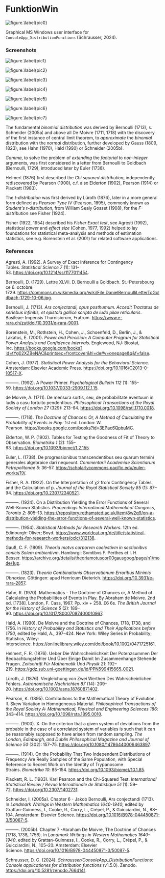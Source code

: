 # FunktionWin
![figure.\label{pic0}](FunktionWin.png)

Graphical MS Windows user interface for `ConsoleApp_DistributionFunctions` (Schrausser, 2024).

### Screenshots

![figure.\label{pic1}](pic1.jpg)


![figure.\label{pic2}](pic2.jpg)


![figure.\label{pic3}](pic3.jpg)


![figure.\label{pic4}](pic4.jpg)


![figure.\label{pic5}](pic5.jpg)


![figure.\label{pic6}](pic6.jpg)


![figure.\label{pic7}](pic7.jpg)

The fundamental *binomial distribution* was derived by Bernoulli (1713), s. Schneider (2005a) and above all De Moivre (1711, 1718) with the discovery of the first instance of central limit theorem, to *approximate* the *binomial* distribution with the *normal* distribution, further developed by Gauss (1809, 1823), see Hahn (1970), Hald (1990) or Schneider (2005b).

*Gamma*, to solve the problem of *extending* the *factorial* to *non-integer* arguments, was first considered in a letter from Bernoulli to Goldbach (Bernoulli, 1729), introduced later by Euler (1738).

Helmert (1876) first described the *Chi squared distribution*, independently rediscovered by Pearson (1900), c.f. also Elderton (1902), Pearson (1914) or Plackett (1983).

The *t-distribution* was first derived by Lüroth (1876), later in a more general form defined as *Pearson Type IV* (Pearson, 1895), commonly known as *Student's t-distribution*, from William Sealy Gosset (1908), for the *F-distribution* see Fisher (1924).

Fisher (1922, 1954) described his *Fisher Exact test*, see Agresti (1992), statistical *power* and *effect size* (Cohen, 1977, 1992) helped to lay foundations for statistical meta-analysis and methods of estimation statistics, see e.g. Borenstein et al. (2001) for related software applications. 

### References

Agresti, A. (1992). A Survey of Exact Inference for Contingency Tables. *Statistical Science 7* (1): 131–53. https://doi.org/10.1214/ss/1177011454.

Bernoulli, D. (1729). Lettre XLVII. D. Bernoulli a Goldbach. St.-Petersbourg ce 6. octobre 1729. https://commons.m.wikimedia.org/wiki/File:DanielBernoulliLetterToGoldbach-1729-10-06.jpg.

Bernoulli, J. (1713). *Ars conjectandi, opus posthumum. Accedit Tractatus de seriebus infinitis, et epistola gallicé scripta de ludo pilae reticularis*. Basileae: Impensis Thurnisiorum, Fratrum. https://www.e-rara.ch/zut/doi/10.3931/e-rara-9001.

Borenstein, M., Rothstein, H., Cohen, J., Schoenfeld, D., Berlin, J., & Lakatos, E. (2001). *Power and Precision: A Computer Program for Statistical Power Analysis and Confidence Intervals*. Englewood, NJ: Biostat, Inc. https://books.google.com/books?id=tYg02XZBeNAC&printsec=frontcover&hl=de#v=onepage&q&f=false.

Cohen, J. (1977). *Statistical Power Analysis for the Behavioral Scienc*e. Amsterdam: Elsevier Academic Press. https://doi.org/10.1016/C2013-0-10517-X.

———. (1992). A Power Primer. *Psychological Bulletin 112* (1): 155–59. https://doi.org/10.1037/0033-2909.112.1.15.

de Moivre, A. (1711). De mensura sortis, seu, de probabilitate eventuum in ludis a casu fortuito pendentibus. *Philosophical Transactions of the Royal Society of London 27* (329): 213–64. https://doi.org/10.1098/rstl.1710.0018.

———. (1718). *The Doctrine of Chances: Or, A Method of Calculating the Probability of Events in Play*. 1st ed. London: W. Pearson. https://books.google.com/books?id=3EPac6QpbuMC.

Elderton, W. P. (1902). Tables for Testing the Goodness of Fit of Theory to Observation. *Biometrika 1* (2): 155–63. https://doi.org/10.1093/biomet/1.2.155.

Euler, L. (1738). De progressionibus transcendentibus seu quarum termini generales algebraice dari nequeunt. *Commentarii Academiae Scientiarum Petropolitanae 5*: 36–57. https://scholarlycommons.pacific.edu/euler-works/19/.

Fisher, R. A. (1922). On the Interpretation of χ2 from Contingency Tables, and the Calculation of p. *Journal of the Royal Statistical Society 85* (1): 87–94. https://doi.org/10.2307/2340521.

———. (1924). On a Distribution Yielding the Error Functions of Several Well-Known Statistics. *Proceedings International Mathematical Congress, Toronto 2*: 805–13. https://repository.rothamsted.ac.uk/item/8w2q9/on-a-distribution-yielding-the-error-functions-of-several-well-known-statistics.

———. (1954). *Statistical Methods for Research Workers*. 12th ed. Edinburgh: Oliver; Boyd. https://www.worldcat.org/de/title/statistical-methods-for-research-workers/oclc/312138.

Gauß, C. F. (1809). *Theoria motvs corporvm coelestivm in sectionibvs conicis Solem ambientivm*. Hambvrgi: Svmtibvs F. Perthes et I. H. Besser. https://archive.org/details/theoriamotuscor00gausgoog/page/n1/mode/1up.

———. (1823). *Theoria Combinationis Observationum Erroribus Minimis Obnoxiae*. Göttingen: apud Henricum Dieterich. https://doi.org/10.3931/e-rara-2857.

Hahn, R. (1970). Mathematics - The Doctrine of Chances or, A Method of Calculating the Probabilities of Events in Play. By Abraham de Moivre. 2nd ed. [1738]. London, F. Cass, 1967. Pp. xiv + 258. £6 6s. *The British Journal for the History of Science 5* (2): 189–90. https://doi.org/10.1017/S0007087400010967.

Hald, A. (1990). De Moivre and the Doctrine of Chances, 1718, 1738, and 1756. In *History of Probability and Statistics and Their Applications before 1750*, edited by Hald, A., 397–424. New York: Wiley Series in Probability; Statistics, Wiley-Interscience. https://onlinelibrary.wiley.com/doi/book/10.1002/0471725161.

Helmert, F. R. (1876). Ueber Die Wahrscheinlichkeit Der Potenzsummen Der Beobachtungsfehler Und Über Einige Damit Im Zusammenhange Stehende Fragen. *Zeitschrift Für Mathematik Und Physik 21*: 192–219. https://gdz.sub.uni-goettingen.de/id/PPN599415665_0021.

Lüroth, J. (1876). Vergleichung von Zwei Werthen Des Wahrscheinlichen Fehlers. *Astronomische Nachrichten 87* (14): 209–20. https://doi.org/10.1002/asna.18760871402.

Pearson, K. (1895). Contributions to the Mathematical Theory of Evolution. II. Skew Variation in Homogeneous Material. *Philosophical Transactions of the Royal Society A: Mathematical, Physical and Engineering Sciences 186*: 343–414. https://doi.org/10.1098/rsta.1895.0010.

———. (1900). X. On the criterion that a given system of deviations from the probable in the case of a correlated system of variables is such that it can be reasonably supposed to have arisen from random sampling. *The London, Edinburgh, and Dublin Philosophical Magazine and Journal of Science 50* (302): 157–75. https://doi.org/10.1080/14786440009463897.

———. (1914). On the Probability That Two Independent Distributions of Frequency Are Really Samples of the Same Population, with Special Reference to Recent Work on the Identity of Trypanosome Strains. *Biometrika 10*: 85–154. https://doi.org/10.1093/biomet/10.1.85.

Plackett, R. L. (1983). Karl Pearson and the Chi-Squared Test. *International Statistical Review / Revue Internationale de Statistique 51* (1): 59–72. https://doi.org/10.2307/1402731.

Schneider, I. (2005a). Chapter 6 - Jakob Bernoulli, Ars conjectandi (1713). In *Landmark Writings in Western Mathematics 1640-1940*, edited by Grattan-Guinness, I., Cooke, R., Corry, L., Crépel, P., & Guicciardini, N., 88–104. Amsterdam: Elsevier Science. https://doi.org/10.1016/B978-044450871-3/50087-5.

———. (2005b). Chapter 7 -Abraham De Moivre, The Doctrine of Chances (1718, 1738, 1756). In *Landmark Writings in Western Mathematics 1640-1940*, edited by Grattan-Guinness, I., Cooke, R., Corry, L., Crépel, P., & Guicciardini, N., 105–20. Amsterdam: Elsevier Science. https://doi.org/10.1016/B978-044450871-3/50087-5.

Schrausser, D. G. (2024). *Schrausser/ConsoleApp_DistributionFunctions: Console applicationes for distribution functions* (v1.5.0). Zenodo. https://doi.org/10.5281/zenodo.7664141.
